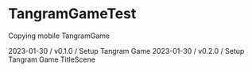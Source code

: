 # TangramGameTest
Copying mobile TangramGame

2023-01-30 / v0.1.0 / Setup Tangram Game
2023-01-30 / v0.2.0 / Setup Tangram Game TitleScene

